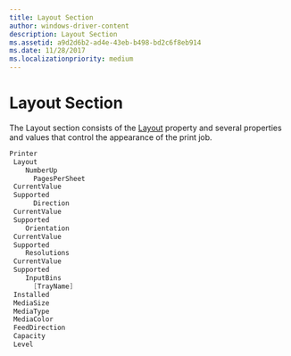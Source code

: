 ```yaml
---
title: Layout Section
author: windows-driver-content
description: Layout Section
ms.assetid: a9d2d6b2-ad4e-43eb-b498-bd2c6f8eb914
ms.date: 11/28/2017
ms.localizationpriority: medium
---
```


# Layout Section


The Layout section consists of the [Layout](layout.md) property and several properties and values that control the appearance of the print job.

```cpp
Printer
 Layout
    NumberUp
      PagesPerSheet
 CurrentValue
 Supported
      Direction
 CurrentValue
 Supported
    Orientation
 CurrentValue
 Supported
    Resolutions
 CurrentValue
 Supported
    InputBins
      [TrayName]
 Installed
 MediaSize
 MediaType
 MediaColor
 FeedDirection
 Capacity
 Level
```

 

 




